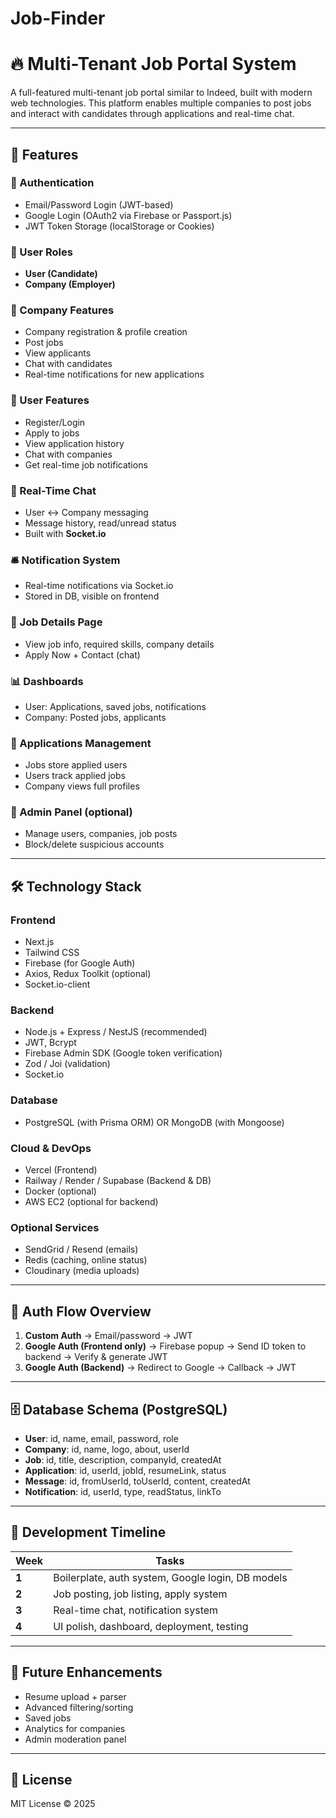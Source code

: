 # Job-Finder

# 🔥 Multi-Tenant Job Portal System

A full-featured multi-tenant job portal similar to Indeed, built with modern web technologies. This platform enables multiple companies to post jobs and interact with candidates through applications and real-time chat.

---

## 🚀 Features

### 🔐 Authentication
- Email/Password Login (JWT-based)
- Google Login (OAuth2 via Firebase or Passport.js)
- JWT Token Storage (localStorage or Cookies)

### 👥 User Roles
- **User (Candidate)**
- **Company (Employer)**

### 🏢 Company Features
- Company registration & profile creation
- Post jobs
- View applicants
- Chat with candidates
- Real-time notifications for new applications

### 👤 User Features
- Register/Login
- Apply to jobs
- View application history
- Chat with companies
- Get real-time job notifications

### 💬 Real-Time Chat
- User ↔ Company messaging
- Message history, read/unread status
- Built with **Socket.io**

### 🛎 Notification System
- Real-time notifications via Socket.io
- Stored in DB, visible on frontend

### 📄 Job Details Page
- View job info, required skills, company details
- Apply Now + Contact (chat)

### 📊 Dashboards
- User: Applications, saved jobs, notifications
- Company: Posted jobs, applicants

### 📁 Applications Management
- Jobs store applied users
- Users track applied jobs
- Company views full profiles

### 📅 Admin Panel (optional)
- Manage users, companies, job posts
- Block/delete suspicious accounts

---

## 🛠 Technology Stack

### Frontend
- Next.js
- Tailwind CSS
- Firebase (for Google Auth)
- Axios, Redux Toolkit (optional)
- Socket.io-client

### Backend
- Node.js + Express / NestJS (recommended)
- JWT, Bcrypt
- Firebase Admin SDK (Google token verification)
- Zod / Joi (validation)
- Socket.io

### Database
- PostgreSQL (with Prisma ORM) OR MongoDB (with Mongoose)

### Cloud & DevOps
- Vercel (Frontend)
- Railway / Render / Supabase (Backend & DB)
- Docker (optional)
- AWS EC2 (optional for backend)

### Optional Services
- SendGrid / Resend (emails)
- Redis (caching, online status)
- Cloudinary (media uploads)

---

## 🧭 Auth Flow Overview

1. **Custom Auth** → Email/password → JWT
2. **Google Auth (Frontend only)** → Firebase popup → Send ID token to backend → Verify & generate JWT
3. **Google Auth (Backend)** → Redirect to Google → Callback → JWT

---

## 🗄 Database Schema (PostgreSQL)

- **User**: id, name, email, password, role
- **Company**: id, name, logo, about, userId
- **Job**: id, title, description, companyId, createdAt
- **Application**: id, userId, jobId, resumeLink, status
- **Message**: id, fromUserId, toUserId, content, createdAt
- **Notification**: id, userId, type, readStatus, linkTo

---

## 📆 Development Timeline

| Week | Tasks |
|------|-------|
| **1** | Boilerplate, auth system, Google login, DB models |
| **2** | Job posting, job listing, apply system |
| **3** | Real-time chat, notification system |
| **4** | UI polish, dashboard, deployment, testing |

---

## 🧠 Future Enhancements

- Resume upload + parser
- Advanced filtering/sorting
- Saved jobs
- Analytics for companies
- Admin moderation panel

---

## 📄 License

MIT License © 2025
